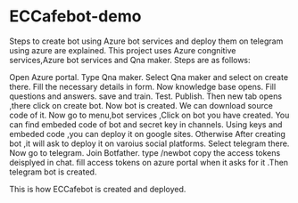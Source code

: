 # ECCafebot-demo
Steps to create bot using Azure bot services and deploy them on telegram using azure are explained.
This project uses Azure congnitive services,Azure bot services and Qna maker.
Steps are as follows:

Open Azure portal.
Type Qna maker.
Select Qna maker and select on create there.
Fill the necessary details in form.
Now knowledge base opens.
Fill questions and answers.
save and train.
Test.
Publish.
Then new tab opens ,there click on create bot.
Now bot is created.
We can download source code of it.
Now go to menu,bot services ,Click on bot you have created.
You can find embeded code of bot and secret key in channels.
Using keys and embeded code ,you can deploy it on google sites.
Otherwise After creating bot ,it will ask to deploy it on varoius social platforms.
Select telegram there.
Now go to telegram.
Join Botfather.
type /newbot
copy the access tokens deisplyed in chat.
fill access tokens on azure portal when it asks for it .Then telegram bot is created.

This is how ECCafebot is created and deployed.

